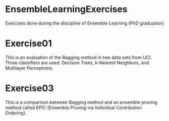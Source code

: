 # EnsembleLearningExercises
Exercises done during the discipline of Ensemble Learning (PhD graduation)

# Exercise01
This is an evaluation of the Bagging method in two data sets from UCI. Three classifiers are used: Decision Trees, k-Nearest Neighbors, and Multilayer Perceptrons.

# Exercise03
This is a comparison between Bagging method and an ensemble pruning method called EPIC (Ensemble Pruning via Individual Contribution Ordering).
